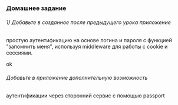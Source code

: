 ### Домашнее задание

###### 1) Добавьте в созданное после предыдущего урока приложение

простую аутентификацию на основе логина и пароля с функцией
"запомнить меня", используя middleware для работы с cookie и
сессиями.

ok

###### Добавьте в приложение дополнительную возможность

аутентификации через сторонний сервис с помощью passport
